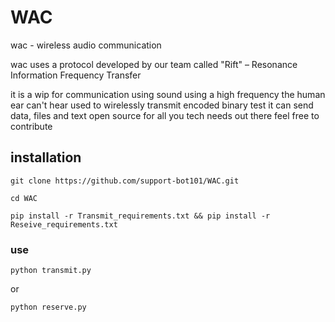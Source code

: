 # WAC
wac - wireless audio communication

wac uses a protocol developed by our team called "Rift" – Resonance Information Frequency Transfer

it is a wip for communication using sound 
using a high frequency the human ear can't hear
used to wirelessly transmit encoded binary test
it can send data, files and text 
open source for all you tech needs out there
feel free to contribute

## installation

~~~
git clone https://github.com/support-bot101/WAC.git
~~~
~~~
cd WAC
~~~
~~~
pip install -r Transmit_requirements.txt && pip install -r Reseive_requirements.txt
~~~
### use
~~~
python transmit.py
~~~
or
~~~
python reserve.py
~~~
